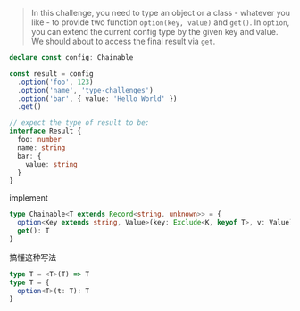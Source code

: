 > In this challenge, you need to type an object or a class - whatever you like - to provide two function `option(key, value)` and  `get()`. In `option`, you can extend the current config type by the given key and value. We should about to access the final result via `get`.

```typescript
declare const config: Chainable

const result = config
  .option('foo', 123)
  .option('name', 'type-challenges')
  .option('bar', { value: 'Hello World' })
  .get()

// expect the type of result to be:
interface Result {
  foo: number
  name: string
  bar: {
    value: string
  }
}
```

implement

```typescript
type Chainable<T extends Record<string, unknown>> = {
  option<Key extends string, Value>(key: Exclude<K, keyof T>, v: Value): Chainable<T & Record<Key, Value>>
  get(): T
}
```

搞懂这种写法

```typescript
type T = <T>(T) => T
type T = {
  option<T>(t: T): T
}
```